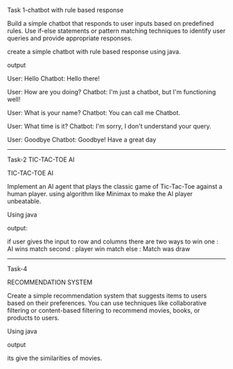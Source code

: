 Task 1-chatbot with rule based response

Build a simple chatbot that responds to user inputs based on
predefined rules. Use if-else statements or pattern matching
techniques to identify user queries and provide appropriate
responses.

create a simple chatbot with rule based response using java.

 output

 User: Hello
Chatbot: Hello there!

User: How are you doing?
Chatbot: I'm just a chatbot, but I'm functioning well!

User: What is your name?
Chatbot: You can call me Chatbot.

User: What time is it?
Chatbot: I'm sorry, I don't understand your query.

User: Goodbye
Chatbot: Goodbye! Have a great day

------------------------------------------------------------------------------------------------------------------------------------------
Task-2 TIC-TAC-TOE AI

TIC-TAC-TOE AI

Implement an AI agent that plays the classic game of Tic-Tac-Toe
against a human player. using algorithm like Minimax to make the AI player unbeatable.


Using java

output:

if user gives the input to row and columns
there are two ways to win
one : AI wins match
second : player win match
else : Match was draw

------------------------------------------------------------------------------------------------------------------------------------------

Task-4

RECOMMENDATION SYSTEM

Create a simple recommendation system that suggests items to
users based on their preferences. You can use techniques like
collaborative filtering or content-based filtering to recommend
movies, books, or products to users.

Using java

output

its give the similarities of movies.

